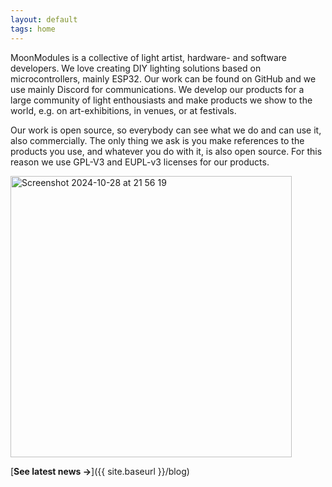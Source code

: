 ```yaml
---
layout: default
tags: home
---
```


MoonModules is a collective of light artist, hardware- and software developers. We love creating DIY lighting solutions based on microcontrollers, mainly ESP32. Our work can be found on GitHub and we use mainly Discord for communications. We develop our products for a large community of light enthousiasts and make products we show to the world, e.g. on art-exhibitions, in venues, or at festivals.

Our work is open source, so everybody can see what we do and can use it, also commercially. The only thing we ask is you make references to the products you use, and whatever you do with it, is also open source. For this reason we use GPL-V3 and EUPL-v3 licenses for our products.

<img width="450" alt="Screenshot 2024-10-28 at 21 56 19" src="https://github.com/user-attachments/assets/33986337-3f1c-40ab-803e-820b33fbdd05">


[**See latest news →**]({{ site.baseurl }}/blog)
